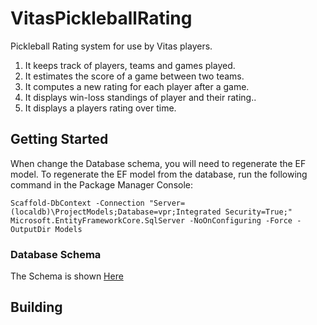 # VitasPickleballRating
Pickleball Rating system for use by Vitas players.
1. It keeps track of players, teams and games played.
1. It estimates the score of a game between two teams.
1. It computes a new rating for each player after a game.
1. It displays win-loss standings of player and their rating..
1. It displays a players rating over time.

## Getting Started
When change the Database schema, you will need to regenerate the EF model.
To regenerate the EF model from the database, run the following command in the Package Manager Console:
```
Scaffold-DbContext -Connection "Server=(localdb)\ProjectModels;Database=vpr;Integrated Security=True;" Microsoft.EntityFrameworkCore.SqlServer -NoOnConfiguring -Force -OutputDir Models

```

### Database Schema
The Schema is shown [Here](./VPR_Schema.png)

## Building
